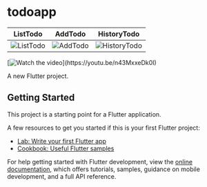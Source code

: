 # todoapp

| ListTodo | AddTodo  | HistoryTodo  |
| ------- | --- | --- |
| ![ListTodo](https://firebasestorage.googleapis.com/v0/b/phones-3efa3.appspot.com/o/listTodo.png?alt=media&token=8ce86dcb-3c1c-48ff-9b5e-58a9e12cae30&_gl=1*1h0kbfw*_ga*MTA2MzI5MTYxMy4xNjg2MzgzNDI1*_ga_CW55HF8NVT*MTY4NjU2MjQxOC4yLjEuMTY4NjU2MjU1MC4wLjAuMA..) | ![AddTodo](https://firebasestorage.googleapis.com/v0/b/phones-3efa3.appspot.com/o/addTodo.png?alt=media&token=59173921-d26f-4fd5-bc2b-3e1a2447af58&_gl=1*2xf19r*_ga*MTA2MzI5MTYxMy4xNjg2MzgzNDI1*_ga_CW55HF8NVT*MTY4NjU2MjQxOC4yLjEuMTY4NjU2MjU5NS4wLjAuMA..) | ![HistoryTodo](https://firebasestorage.googleapis.com/v0/b/khajornsakdev.appspot.com/o/historyTodo.png?alt=media&token=ba79d66d-bac2-41e3-b93e-ab36ed733a69&_gl=1*1wp9rls*_ga*MTA2MzI5MTYxMy4xNjg2MzgzNDI1*_ga_CW55HF8NVT*MTY4NjU2MjQxOC4yLjEuMTY4NjU2MjY0NC4wLjAuMA..) |

[![Watch the video](https://firebasestorage.googleapis.com/v0/b/phones-3efa3.appspot.com/o/listTodo.png?alt=media&token=8ce86dcb-3c1c-48ff-9b5e-58a9e12cae30&_gl=1*1h0kbfw*_ga*MTA2MzI5MTYxMy4xNjg2MzgzNDI1*_ga_CW55HF8NVT*MTY4NjU2MjQxOC4yLjEuMTY4NjU2MjU1MC4wLjAuMA..)](https://youtu.be/n43MxxeDk0I)

A new Flutter project.

## Getting Started

This project is a starting point for a Flutter application.

A few resources to get you started if this is your first Flutter project:

- [Lab: Write your first Flutter app](https://docs.flutter.dev/get-started/codelab)
- [Cookbook: Useful Flutter samples](https://docs.flutter.dev/cookbook)

For help getting started with Flutter development, view the
[online documentation](https://docs.flutter.dev/), which offers tutorials,
samples, guidance on mobile development, and a full API reference.
